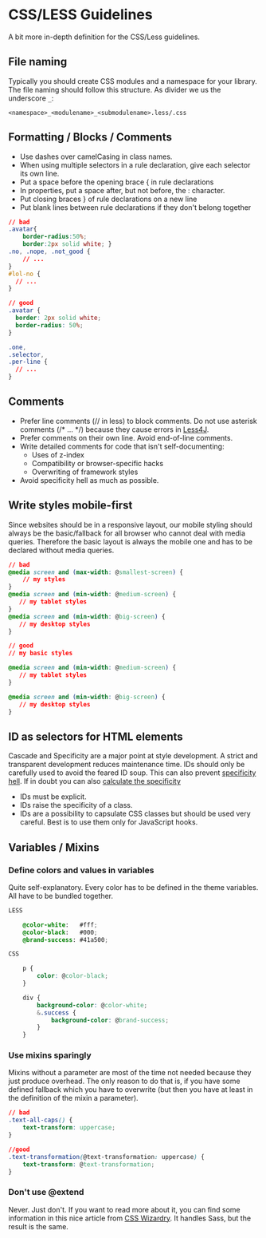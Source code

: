 # CSS/LESS Guidelines

A bit more in-depth definition for the CSS/Less guidelines.

## File naming
Typically you should create CSS modules and a namespace for your library. The file naming should follow this structure. As divider we us the underscore `_`:
```
<namespace>_<modulename>_<submodulename>.less/.css
```

## Formatting / Blocks / Comments

 * Use dashes over camelCasing in class names. 
 * When using multiple selectors in a rule declaration, give each selector its own line.
 * Put a space before the opening brace { in rule declarations
 * In properties, put a space after, but not before, the : character.
 * Put closing braces } of rule declarations on a new line
 * Put blank lines between rule declarations if they don't belong together

```css
// bad
.avatar{
    border-radius:50%;
    border:2px solid white; }
.no, .nope, .not_good {
    // ...
}
#lol-no {
  // ...
}

// good
.avatar {
  border: 2px solid white;
  border-radius: 50%;
}

.one,
.selector,
.per-line {
  // ...
}
```

## Comments

 * Prefer line comments (// in less) to block comments. Do not use asterisk comments (/* ... */) because they cause errors in [Less4J](https://github.com/SomMeri/less4j/).
 * Prefer comments on their own line. Avoid end-of-line comments.
 * Write detailed comments for code that isn't self-documenting:
    - Uses of z-index
    - Compatibility or browser-specific hacks
    - Overwriting of framework styles
 * Avoid specificity hell as much as possible.


## Write styles mobile-first

Since websites should be in a responsive layout, our mobile styling should always be the basic/fallback for all browser who cannot deal with media queries. Therefore the basic layout is always the mobile one and has to be declared without media queries.

```css
// bad
@media screen and (max-width: @smallest-screen) {
    // my styles
}
@media screen and (min-width: @medium-screen) {
   // my tablet styles 
}
@media screen and (min-width: @big-screen) {
   // my desktop styles 
}

// good
// my basic styles

@media screen and (min-width: @medium-screen) {
   // my tablet styles 
}

@media screen and (min-width: @big-screen) {
   // my desktop styles 
}
```

## ID as selectors for HTML elements

Cascade and Specificity are a major point at style development. A strict and transparent development reduces maintenance time. IDs should only be carefully used to avoid the feared ID soup. This can also prevent [specificity hell](https://www.smashingmagazine.com/2010/04/css-specificity-and-inheritance/). If in doubt you can also [calculate the specificity](https://specificity.keegan.st/)

 * IDs must be explicit.
 * IDs raise the specificity of a class.
 * IDs are a possibility to capsulate CSS classes but should be used very careful. Best is to use them only for JavaScript hooks.


## Variables / Mixins

### Define colors and values in variables

Quite self-explanatory. Every color has to be defined in the theme variables. All have to be bundled together.

```css
LESS

    @color-white:   #fff;
    @color-black:   #000;
    @brand-success: #41a500;

CSS

    p {
        color: @color-black;
    }

    div {
        background-color: @color-white;
        &.success {
            background-color: @brand-success;
        }
    }
```

### Use mixins sparingly

Mixins without a parameter are most of the time not needed because they just produce overhead. The only reason to do that is, if you have some defined fallback which you have to overwrite (but then you have at least in the definition of the mixin a parameter).
```css
// bad
.text-all-caps() {
    text-transform: uppercase;
}

//good
.text-transformation(@text-transformation: uppercase) { 
    text-transform: @text-transformation;
}
```

### Don't use @extend

Never. Just don't. If you want to read more about it, you can find some information in this nice article from [CSS Wizardry](http://csswizardry.com/2016/02/mixins-better-for-performance/). It handles Sass, but the result is the same.
